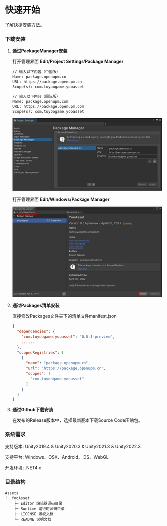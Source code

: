 # 快速开始

了解快捷安装方法。

### 下载安装

1. **通过PackageManager安装**

   打开管理界面 **Edit/Project Settings/Package Manager**

   ````
   // 输入以下内容（中国版）
   Name: package.openupm.cn
   URL: https://package.openupm.cn
   Scope(s): com.tuyoogame.yooasset
   ````

   ```
   // 输入以下内容（国际版）
   Name: package.openupm.com
   URL: https://package.openupm.com
   Scope(s): com.tuyoogame.yooasset
   ```

   ![image](./Image/QuickStart-img1.jpg)

   打开管理界面 **Edit/Windows/Package Manager**

   ![image](./Image/QuickStart-img2.jpg)

2. **通过Packages清单安装**

   直接修改Packages文件夹下的清单文件manifest.json

   ````json
   {
     "dependencies": {
       "com.tuyoogame.yooasset": "0.0.1-preview",
       ......
     },
     "scopedRegistries": [
       {
         "name": "package.openupm.cn",
         "url": "https://package.openupm.cn",
         "scopes": [
           "com.tuyoogame.yooasset"
         ]
       }
     ]
   }
   ````

3. **通过Github下载安装**

   在发布的Release版本中，选择最新版本下载Source Code压缩包。

### 系统需求

支持版本: Unity2019.4 & Unity2020.3 & Unity2021.3 & Unity2022.3

支持平台: Windows、OSX、Android、iOS、WebGL

开发环境: .NET4.x

### 目录结构

````
Assets
└─ YooAsset
    ├─ Editor 编辑器源码目录
    ├─ Runtime 运行时源码目录
    ├─ LICENSE 版权文档
    └─ README 说明文档
````

